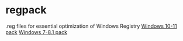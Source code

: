 # regpack
.reg files for essential optimization of Windows Registry
[Windows 10-11 pack](https://github.com/donkrage/regpack/releases/tag/win10-win11)
[Windows 7-8.1 pack](https://github.com/donkrage/regpack/releases/tag/win7-win8)
